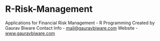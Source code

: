 # R-Risk-Management
Applications for Financial Risk Management - R Programming
Created by Gaurav Biware
Contact Info - mail@gauravbiware.com
Website - www.gauravbiware.com
